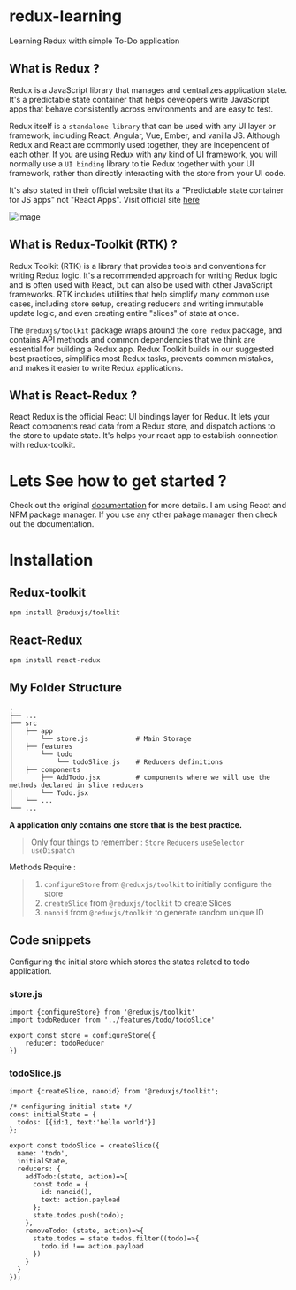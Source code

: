# redux-learning
Learning Redux witth simple To-Do application

## What is Redux ?
Redux is a JavaScript library that manages and centralizes application state. It's a predictable state container that helps developers write JavaScript apps that behave consistently across environments and are easy to test.

Redux itself is a `standalone library` that can be used with any UI layer or framework, including React, Angular, Vue, Ember, and vanilla JS. Although Redux and React are commonly used together, they are independent of each other. If you are using Redux with any kind of UI framework, you will normally use a `UI binding` library to tie Redux together with your UI framework, rather than directly interacting with the store from your UI code.

It's also stated in their official website that its a "Predictable state container for JS apps" not "React Apps". Visit official site [here](https://redux.js.org/)

![image](https://github.com/akshayxemo/redux-learning/assets/83893825/01dd5b0b-c99c-40e8-ba6c-651b30eee01c)

## What is Redux-Toolkit (RTK) ?
Redux Toolkit (RTK) is a library that provides tools and conventions for writing Redux logic. It's a recommended approach for writing Redux logic and is often used with React, but can also be used with other JavaScript frameworks. RTK includes utilities that help simplify many common use cases, including store setup, creating reducers and writing immutable update logic, and even creating entire "slices" of state at once.

The `@reduxjs/toolkit` package wraps around the `core redux` package, and contains API methods and common dependencies that we think are essential for building a Redux app. Redux Toolkit builds in our suggested best practices, simplifies most Redux tasks, prevents common mistakes, and makes it easier to write Redux applications.

## What is React-Redux ?
React Redux is the official React UI bindings layer for Redux. It lets your React components read data from a Redux store, and dispatch actions to the store to update state. It's helps your react app to establish connection with redux-toolkit.

# Lets See how to get started ?
Check out the original [documentation](https://redux.js.org/introduction/getting-started) for more details. I am using React and NPM package manager. If you use any other pakage manager then check out the documentation.

# Installation
## Redux-toolkit
```
npm install @reduxjs/toolkit
```
## React-Redux
```
npm install react-redux
```

## My Folder Structure
```
.
├── ...
├── src
│   ├── app
│       └── store.js            # Main Storage
│   ├── features
│       └── todo
│           └── todoSlice.js    # Reducers definitions
│   ├── components
│       ├── AddTodo.jsx         # components where we will use the methods declared in slice reducers
│       └── Todo.jsx
│   └── ...
└── ...
```

**A application only contains one store that is the best practice.** 

> Only four things to remember : `Store` `Reducers` `useSelector` `useDispatch`

Methods Require :
> 1. `configureStore` from `@reduxjs/toolkit` to initially configure the store
> 2. `createSlice` from `@reduxjs/toolkit` to create Slices
> 3. `nanoid` from `@reduxjs/toolkit` to generate random unique ID

## Code snippets
Configuring the initial store which stores the states related to todo application.
### store.js
```
import {configureStore} from '@reduxjs/toolkit'
import todoReducer from '../features/todo/todoSlice'

export const store = configureStore({
    reducer: todoReducer
})
```
### todoSlice.js
```
import {createSlice, nanoid} from '@reduxjs/toolkit';

/* configuring initial state */
const initialState = {
  todos: [{id:1, text:'hello world'}]
};

export const todoSlice = createSlice({
  name: 'todo',
  initialState,
  reducers: {
    addTodo:(state, action)=>{
      const todo = {
        id: nanoid(),
        text: action.payload
      };
      state.todos.push(todo);
    },
    removeTodo: (state, action)=>{
      state.todos = state.todos.filter((todo)=>{
        todo.id !== action.payload
      })
    }
  }
});
```
